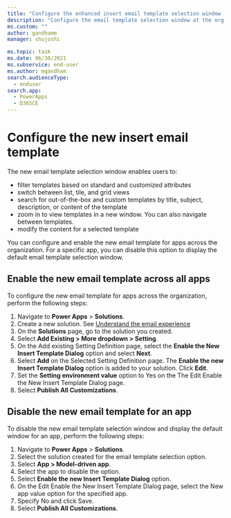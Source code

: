 ```yaml
---
title: "Configure the enhanced insert email template selection window | MicrosoftDocs"
description: "Configure the email template selection window at the org level or app."
ms.custom: ""
author: gandhamm
manager: shujoshi

ms.topic: task
ms.date: 06/30/2021
ms.subservice: end-user
ms.author: mgandham
search.audienceType: 
  - enduser
search.app: 
  - PowerApps
  - D365CE
---
```

# Configure the new insert email template

The new email template selection window enables users to:

 - filter templates based on standard and customized attributes
 - switch between list, tile, and grid views
 - search for out-of-the-box and custom templates by title, subject, description, or content of the template
 - zoom in to view templates in a new window. You can also navigate between templates.
 - modify the content for a selected template
 
You can configure and enable the new email template for apps across the organization.  For a specific app, you can disable this option to display the default email template selection window. 

## Enable the new email template across all apps

To configure the new email template for apps across the organization, perform the following steps:

1. Navigate to **Power Apps** > **Solutions**.
1. Create a new solution. See [Understand the email experience](../maker/data-platform/create-solution.md)
1. On the **Solutions** page, go to the solution you created.
1. Select **Add Existing > More dropdown > Setting**.
1. On the Add existing Setting Definition page, select the **Enable the New Insert Template Dialog** option and select **Next**.
1. Select **Add** on the Selected Setting Definition page. The **Enable the new Insert Template Dialog** option is added to your solution. Click **Edit**.
1. Set the **Setting environment value** option to Yes on the The Edit Enable the New Insert Template Dialog page.
1. Select **Publish All Customizations**.

## Disable the new email template for an app

To disable the new email template selection window and display the default window for an app, perform the following steps:

1. Navigate to **Power Apps** > **Solutions**.
1. Select the solution created for the email template selection option.
1. Select **App > Model-driven app**.
1. Select the app to disable the option.
1. Select **Enable the new Insert Template Dialog** option.
1. On the Edit Enable the New Insert Template Dialog page, select the New app value option for the specified app.
1. Specify No and click Save.
1. Select **Publish All Customizations**.

